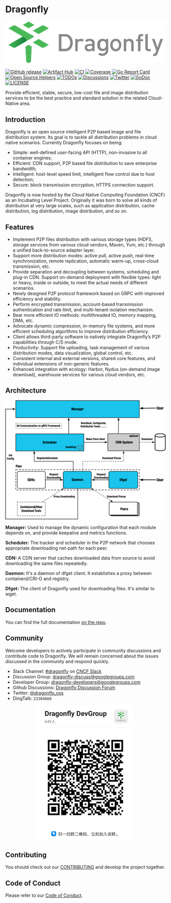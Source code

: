 # Dragonfly

![alt][logo-linear]

[![GitHub release](https://img.shields.io/github/release/dragonflyoss/Dragonfly2.svg)](https://github.com/dragonflyoss/Dragonfly2/releases)
[![Artifact Hub](https://img.shields.io/endpoint?url=https://artifacthub.io/badge/repository/dragonfly)](https://artifacthub.io/packages/search?repo=dragonfly)
[![CI](https://github.com/dragonflyoss/Dragonfly2/actions/workflows/ci.yml/badge.svg?branch=main)](https://github.com/dragonflyoss/Dragonfly2/actions/workflows/ci.yml)
[![Coverage](https://codecov.io/gh/dragonflyoss/Dragonfly2/branch/main/graph/badge.svg)](https://codecov.io/gh/dragonflyoss/Dragonfly2)
[![Go Report Card](https://goreportcard.com/badge/github.com/dragonflyoss/Dragonfly2?style=flat-square)](https://goreportcard.com/report/github.com/dragonflyoss/Dragonfly2)
[![Open Source Helpers](https://www.codetriage.com/dragonflyoss/dragonfly2/badges/users.svg)](https://www.codetriage.com/dragonflyoss/dragonfly2)
[![TODOs](https://badgen.net/https/api.tickgit.com/badgen/github.com/dragonflyoss/Dragonfly2/main)](https://www.tickgit.com/browse?repo=github.com/dragonflyoss/Dragonfly2&branch=main)
[![Discussions](https://img.shields.io/badge/discussions-on%20github-blue?style=flat-square)](https://github.com/dragonflyoss/Dragonfly2/discussions)
[![Twitter](https://img.shields.io/twitter/url?style=social&url=https%3A%2F%2Ftwitter.com%2Fdragonfly_oss)](https://twitter.com/dragonfly_oss)
[![GoDoc](https://godoc.org/github.com/dragonflyoss/Dragonfly2?status.svg)](https://godoc.org/github.com/dragonflyoss/Dragonfly2)
[![LICENSE](https://img.shields.io/github/license/dragonflyoss/Dragonfly2.svg?style=flat-square)](https://github.com/dragonflyoss/Dragonfly2/blob/main/LICENSE)

Provide efficient, stable, secure, low-cost file and
image distribution services to be the best practice and
standard solution in the related Cloud-Native area.

## Introduction

Dragonfly is an open source intelligent P2P based image and
file distribution system. Its goal is to
tackle all distribution problems in cloud native scenarios.
Currently Dragonfly focuses on being:

- Simple: well-defined user-facing API (HTTP), non-invasive to all container engines;
- Efficient: CDN support, P2P based file distribution to save enterprise bandwidth;
- Intelligent: host-level speed limit, intelligent flow control due to host detection;
- Secure: block transmission encryption, HTTPS connection support.

Dragonfly is now hosted by the Cloud Native Computing Foundation (CNCF) as
an Incubating Level Project. Originally it was born to
solve all kinds of distribution at very large scales,
such as application distribution, cache distribution,
log distribution, image distribution, and so on.

## Features

- Implement P2P files distribution with various storage types
  (HDFS, storage services from various cloud vendors, Maven, Yum, etc.)
  through a unified back-to-source adapter layer.
- Support more distribution modes:
  active pull, active push, real-time synchronization,
  remote replication, automatic warm-up,
  cross-cloud transmission, etc.
- Provide separation and decoupling between systems,
  scheduling and plug-in CDN. Support on-demand deployment with
  flexible types: light or heavy, inside or outside,
  to meet the actual needs of different scenarios.
- Newly designed P2P protocol framework based on
  GRPC with improved efficiency and stability.
- Perform encrypted transmission, account-based transmission
  authentication and rate limit, and multi-tenant isolation mechanism.
- Bear more efficient IO methods: multithreaded IO, memory mapping, DMA, etc.
- Advocate dynamic compression, in-memory file systems,
  and more efficient scheduling algorithms to improve distribution efficiency.
- Client allows third-party software to
  natively integrate Dragonfly’s P2P capabilities through C/S mode.
- Productivity: Support file uploading, task management of
  various distribution modes, data visualization, global control, etc.
- Consistent internal and external versions, shared core features,
  and individual extensions of non-generic features.
- Enhanced integration with ecology:
  Harbor, Nydus (on-demand image download),
  warehouse services for various cloud vendors, etc.

## Architecture

![alt][arch]

**Manager:** Used to manage the dynamic configuration that
each module depends on, and provide keepalive and metrics functions.

**Scheduler:** The tracker and scheduler in the P2P
network that chooses appropriate downloading net-path for each peer.

**CDN:** A CDN server that caches downloaded data
from source to avoid downloading the same files repeatedly.

**Daemon:** It's a daemon of dfget client.
It establishes a proxy between containerd/CRI-O and registry.

**Dfget:** The client of Dragonfly used for
downloading files. It's similar to wget.

## Documentation

You can find the full documentation [on the repo][document].

## Community

Welcome developers to actively participate in community discussions
and contribute code to Dragonfly. We will remain
concerned about the issues discussed in the community and respond quickly.

- Slack Channel: [#dragonfly](https://cloud-native.slack.com/messages/dragonfly/) on [CNCF Slack](https://slack.cncf.io/)
- Discussion Group: <dragonfly-discuss@googlegroups.com>
- Developer Group: <dragonfly-developers@googlegroups.com>
- Github Discussions: [Dragonfly Discussion Forum][discussion]
- Twitter: [@dragonfly_oss](https://twitter.com/dragonfly_oss)
- DingTalk: `23304666`

<!-- markdownlint-disable -->
<div align="center">
  <img src="docs/en/images/community/dingtalk-group.jpeg" width="300" title="dingtalk">
</div>
<!-- markdownlint-restore -->

## Contributing

You should check out our
[CONTRIBUTING][contributing] and develop the project together.

## Code of Conduct

Please refer to our [Code of Conduct][codeconduct].

[arch]: docs/en/images/arch.png
[logo-linear]: docs/en/images/logo/dragonfly-linear.svg
[website]: https://d7y.io
[discussion]: https://github.com/dragonflyoss/Dragonfly2/discussions
[contributing]: CONTRIBUTING.md
[codeconduct]: CODE_OF_CONDUCT.md
[document]: docs/README.md
[dingtalk]: docs/en/images/community/dingtalk-group.jpeg
